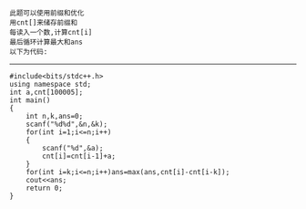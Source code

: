     此题可以使用前缀和优化
    用cnt[]来储存前缀和
    每读入一个数,计算cnt[i]
    最后循环计算最大和ans
    以下为代码:

------------

	#include<bits/stdc++.h>
    using namespace std;
    int a,cnt[100005];
    int main()
    {
        int n,k,ans=0;
        scanf("%d%d",&n,&k);
        for(int i=1;i<=n;i++)
        {
            scanf("%d",&a);
            cnt[i]=cnt[i-1]+a;
        }
        for(int i=k;i<=n;i++)ans=max(ans,cnt[i]-cnt[i-k]);
        cout<<ans;
        return 0;
    }